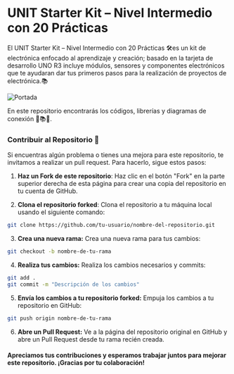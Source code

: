# UNIT Starter Kit – Nivel Intermedio con 20 Prácticas
El UNIT Starter Kit – Nivel Intermedio con 20 Prácticas 🛠️es un kit de electrónica enfocado al aprendizaje y creación; basado en la tarjeta de desarrollo UNO R3 incluye módulos, sensores y componentes electrónicos que te ayudaran dar tus primeros pasos para la realización de proyectos de electrónica.📚

![Portada](https://uelectronics.com/wp-content/uploads/2022/04/AR2936-UNIT-STARTER-KIT-V10.jpg)

En este repositorio encontrarás los códigos, librerías y diagramas de conexión 📄📚🔌.

### Contribuir al Repositorio 🤗

Si encuentras algún problema o tienes una mejora para este repositorio, te invitamos a realizar un pull request. Para hacerlo, sigue estos pasos:

1. **Haz un Fork de este repositorio**: Haz clic en el botón "Fork" en la parte superior derecha de esta página para crear una copia del repositorio en tu cuenta de GitHub.

2. **Clona el repositorio forked**: Clona el repositorio a tu máquina local usando el siguiente comando:

```sh
git clone https://github.com/tu-usuario/nombre-del-repositorio.git
 ```
   
3. **Crea una nueva rama:** Crea una nueva rama para tus cambios:

```sh
git checkout -b nombre-de-tu-rama
```
   
4. **Realiza tus cambios:** Realiza los cambios necesarios y commits:

```sh
git add .
git commit -m "Descripción de los cambios"
```

5. **Envía los cambios a tu repositorio forked:** Empuja los cambios a tu repositorio en GitHub:

```sh
git push origin nombre-de-tu-rama
```

6. **Abre un Pull Request:** Ve a la página del repositorio original en GitHub y abre un Pull Request desde tu rama recién creada.

#### Apreciamos tus contribuciones y esperamos trabajar juntos para mejorar este repositorio. ¡Gracias por tu colaboración!
